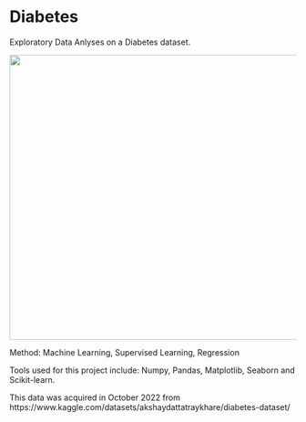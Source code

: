 <body>
  <h1>Diabetes</h1>
   <p>Exploratory Data Anlyses on a Diabetes dataset.</p>
  <div id="media">
      <img src="https://cdn.pixabay.com/photo/2021/10/21/12/07/diabetes-6728917_1280.png" width="800" height="500"/>
       
       
  </div>
   <p>Method: Machine Learning, Supervised Learning, Regression </p>
   <p>Tools used for this project include: Numpy, Pandas, Matplotlib, Seaborn and Scikit-learn. </p>
   <p>This data was acquired in October 2022 from https://www.kaggle.com/datasets/akshaydattatraykhare/diabetes-dataset/</p>
</body>

